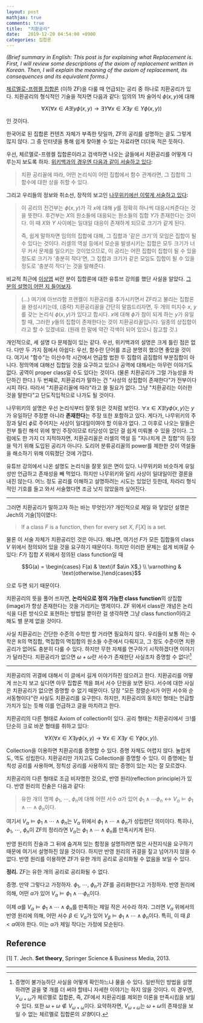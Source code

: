 ```yaml
---
layout: post
mathjax: true
comments: true
title:  "치환공리"
date:   2019-12-20 04:54:00 +0900
categories: 집합론
---
```

*(Brief summary in English: This post is for explaining what Replacement is. First, I will review some descriptions of the axiom of replacement written in Korean. Then, I will explain the meaning of the axiom of replacement, its consequences and its equivalent forms.)*

[체르멜로-프렝켈 집합론](https://ko.wikipedia.org/wiki/%EC%B2%B4%EB%A5%B4%EB%A9%9C%EB%A1%9C-%ED%94%84%EB%A0%9D%EC%BC%88_%EC%A7%91%ED%95%A9%EB%A1%A0) (이하 ZF)을 다룰 때 언급되는 공리 중 하나로 치환공리가 있다. 치환공리의 형식적인 기술을 적자면 다음과 같다: 임의의 1차 술어식 $\phi(x,y)$에 대해 

$$\forall X (\forall x\in A\exists! y \phi(x,y) \to \exists Y\forall x\in X \exists y\in Y \phi(x,y))$$

인 것이다.

한국어로 된 집합론 컨텐츠 자체가 부족한 탓일까, ZF의 공리를 설명하는 글도 그렇게 많지 않다. 그 중 인터넷을 통해 쉽게 찾아볼 수 있는 자료라면 더더욱 적은 듯하다.

우선, 체르멜로-프렝켈 집합론이라고 검색하면 나오는 글들에서 치환공리를 어떻게 다루는지 보도록 하자. [위키백과의 경우엔 다음과 같이 서술하고 있다](https://ko.wikipedia.org/wiki/%EC%B2%B4%EB%A5%B4%EB%A9%9C%EB%A1%9C-%ED%94%84%EB%A0%9D%EC%BC%88_%EC%A7%91%ED%95%A9%EB%A1%A0#%EC%B9%98%ED%99%98_%EA%B3%B5%EB%A6%AC%EA%BC%B4):

> 치환 공리꼴에 따라, 어떤 논리식이 어떤 집합에서 함수 관계라면, 그 집합의 그 함수에 대한 상을 취할 수 있다.

그리고 우리들의 정보와 취소선, 장작의 보고인 [나무위키에선 이렇게 서술하고 있다](https://namu.wiki/w/ZFC%20%EA%B3%B5%EB%A6%AC%EA%B3%84?from=ZFC#s-2.9):

> 이 공리의 전건부는 $\phi(x,y)$가 각 $x$에 대해 $y$를 정확히 하나씩 대응시켜준다는 것을 뜻한다. 후건부는 $X$의 원소들에 대응되는 원소들의 집합 $Y$가 존재한다는 것이다. 이 때 $X$와 $Y$ 사이에는 일대일 대응이 존재하게 되므로 크기가 같게 된다.
> 
> 즉, 쉽게 말하자면 임의의 집합에 대해, 그 집합과 '같은 크기'의 모임은 집합이 될 수 있다는 것이다. 러셀의 역설 등에서 모순을 발생시키는 집합은 모두 크기가 너무 커서 문제를 일으키는 것이었으므로, 이 공리는 어떤 집합이 집합이 될 수 있을 정도로 크기가 '충분히 작다'면, 그 집합과 크기가 같은 모임도 집합이 될 수 있을 정도로 '충분히 작다'는 것을 말해준다.

비교적 최근에 [이상엽](https://www.youtube.com/channel/UC-7H7ZImLfGF97Y_EJ0vZzA) 씨란 분이 집합론에 대한 유튜브 강의를 했단 사실을 알았다. [그 분의 설명이 어떤 지 들어보자](https://youtu.be/0PJ4NJ-PGP0?t=2117). 

> (...) 여기에 아브라함 프렌켈이 치환공리를 추가시키면서 ZF라고 불리는 집합론을 완성시키는데, (중략) 치환공리꼴을 간단히 말씀드리자면, 두 개의 미지수 $x$, $y$를 갖는 논리식 $\phi(x,y)$가 있다고 합시다. $x$에 대해 $\phi$가 참이 되게 하는 $y$가 유일할 때, 그러한 $y$들의 집합이 존재한다는 것이 치환공리꼴입니다. 일종의 상집합이라고 할 수 있겠네요.
(원래 한 말에 약간 각색이 되어 있으니 참고할 것.)

개인적으로, 세 설명 다 문제점이 있는 같다. 우선, 위키백과의 설명은 크게 틀린 점은 없다. 다만 두 가지 점에서 아쉽다: 우선, 함수란 단어를 조금 분명히 했으면 좋았을 것이다. 
여기서 "함수"는 이산수학 시간에서 언급할 법한 두 집합의 곱집합의 부분집합이 아니다. 정의역에 대해선 집합일 것을 요구하고 있으나 공역에 대해서는 아무런 이야기도 없다. 공역이 proper class일 수도 있다는 것이다. (물론 치환공리가 그럴 가능성을 차단하긴 한다.)
두 번째로, 치환공리가 말하는 건 "사상의 상집합이 존재한다"가 전부이다시피 하다. 따라서 "치환공리꼴에 따라"라고 쓸 필요가 없다. 그냥 "치환공리는 이러한 것을 말한다"고 단도직입적으로 나가도 될 것이다.

나무위키의 설명은 우선 논리식부터 잘못 읽은 것처럼 보인다. $\forall x\in X \exists! y\phi(x,y)$는 $y$가 유일하단 주장뿐 아니라 **존재한다**는 주장 또한 포함하고 있다. 게다가, 나무위키의 주장과 달리 $\phi$로 주어지는 사상이 일대일이여야 할 이유가 없다.
그 이후로 나오는 말들은 전부 틀린 해석 위에 쌓인 주장이므로 타당성이 없단 걸 쉽게 미뤄볼 수 있을 것이다. 그럼에도 한 가지 더 지적하자면, 치환공리꼴은 러셀의 역설 등 "지나치게 큰 집합"의 등장을 막기 위해 도입된 공리가 아니다. 도리어 분류공리꼴의 power를 제한한 것이 역설들을 해소하기 위해 이뤄졌단 것에 가깝다.

유튜브 강의에서 나온 설명도 논리식을 잘못 읽은 면이 있다. 나무위키와 비슷하게 유일성만 언급하고 존재성을 빼 먹었다. 하지만 나무위키와 달리 사상이 일대일이란 결론을 내진 않는다. 어느 정도 공리를 이해하고 설명하려는 시도는 있었던 듯한데, 차라리 형식적인 기호를 들고 와서 서술했다면 조금 낫지 않았을까 싶어진다.

----

그러면 치환공리가 말하고자 하는 바는 무엇인가? 개인적으로 제일 와 닿았던 설명은 Jech의 기술[1]이였다:

> If a class $F$ is a function, then for every set $X$, $F[X]$ is a set.

물론 이 서술 자체가 치환공리인 것은 아니다. 왜냐면, 여기선 $F$가 모든 집합들의 class $V$ 위에서 정의되어 있을 것을 요구하기 때문이다. 하지만 이러한 문제는 쉽게 비껴갈 수 있다: $F$가 집합 $X$ 위에서 정의된 class function일 때

$$G(a) = \begin{cases} F(a) & \text{if $a\in X$,} \\ \varnothing & \text{otherwise.}\end{cases}$$

으로 두면 되기 때문이다. 

치환공리의 뜻을 풀어 쓰자면, **논리식으로 정의 가능한 class function**의 상집합(image)가 항상 존재한다는 것을 가리키는 명제이다. ZF 위에서 class란 개념은 논리식을 다른 방식으로 표현하는 방법일 뿐이란 걸 생각하면 그냥 class function이라고 해도 별 문제 없을 것이다.

사실 치환공리는 간단한 수준의 수학만 할 거라면 필요하지 않다. 우리들이 보통 하는 수학은 $\mathbb{R}$의 멱집합, 멱집합의 멱집합의 원소들 수준에서 다뤄지고, 그 정도 수준이면 치환공리가 없어도 충분히 다룰 수 있다. 하지만 무한 자체를 연구하기 시작하겠다면 이야기가 달라진다. 치환공리가 없으면 $\omega+\omega$란 서수가 존재한단 사실조차 증명할 수 없다![^1]

----

치환공리의 귀결에 대해서 이 글에서 길게 이야기하진 않으려고 한다. 치환공리를 어떻게 쓰는지 보고 싶다면 아무 집합론 책을 펴서 서수 단원을 보면 된다. 서수에 대한 사실은 치환공리가 없으면 증명할 수 없기 때문이다. 당장 "모든 정렬순서가 어떤 서수와 순서동형이다"란 사실도 치환공리를 요구한다.
하지만, 치환공리의 동치인 형태는 언급할 가치가 있는 듯해 이를 언급하고 글을 마치려고 한다.

치환공리의 다른 형태로 Axiom of collection이 있다. 공리 형태는 치환공리에서 $\exists!$를 단순히 $\exists$로 바꾼 형태를 취하고 있다:

$$\forall X (\forall x\in X\exists y \phi(x,y) \to \forall x\in X\exists y\in Y \phi(x,y)).$$


Collection을 이용하면 치환공리를 증명할 수 있다. 증명 자체도 어렵지 않다. 놀랍게도, 역도 성립한다. 치환공리만 가지고도 Collection을 증명할 수 있다. 이 증명에는 정칙성 공리를 사용하며, 정칙성 공리를 사용하지 않는 증명이 있는 지는 잘 모르겠다.

치환공리의 다른 형태로 조금 비자명한 것으로, 반영 원리(reflection principle)가 있다. 반영 원리의 진술은 다음과 같다:
> 유한 개의 명제 $\phi_1$, $\cdots$, $\phi_n$에 대해 어떤 서수 $\alpha$가 있어 $\phi_1\land\cdots \phi_n \leftrightarrow V_\alpha\models\phi_1\land\cdots\land \phi_n$이다.

여기서 $V_\alpha\models\phi_1\land\cdots\land \phi_n$는 $V_\alpha$ 위에서 $\phi_1\land\cdots\land \phi_n$가 성립한단 의미이다. 특히나, $\phi_1$, $\cdots$, $\phi_n$이 ZF의 정리라면 $V_\alpha$는 $\phi_1\land\cdots\land \phi_n$를 만족시키게 된다.

반영 원리의 진술과 그 뒤에 숨겨져 있는 함정을 설명하려면 많은 사전지식을 요구하기 때문에 여기서 설명하진 않을 것이다. 하지만 반영 원리의 귀결을 짚고 넘어가지 않을 수 없다. 반영 원리를 이용하면 ZF가 유한 개의 공리로 공리화될 수 없음을 보일 수 있다.

**정리.** ZF는 유한 개의 공리로 공리화될 수 없다.

증명. 만약 그렇다고 가정하자. $\phi_1$, $\cdots$, $\phi_n$가 ZF를 공리화한다고 가정하자. 반영 원리에 의해, 어떤 $\alpha$가 있어 $V_\alpha\models \phi_1\land \cdots \phi_n$이다. 

이제 $\alpha$를 $V_\alpha\models \phi_1\land \cdots\land  \phi_n$를 만족하는 제일 작은 서수라 하자. 그러면 $V_\alpha$ 위에서의 반영 원리에 의해, 어떤 서수 $\beta\in V_\alpha$가 있어 $V_\beta\models \phi_1\land\cdots\land \phi_n$이다. 특히, 이 때 $\beta<\alpha$여야 한다. 이는 $\alpha$가 제일 작다는 가정에 모순된다.

Reference
---
[1] T. Jech. **Set theory**, Springer Science & Business Media, 2013.



----

[^1]: 증명이 불가능하단 사실을 어떻게 확인하느냐 물을 수 있다. 일반적인 방법을 설명하려면 글을 몇 개를 더 써야 할테니 자세한 이야기는 하지 않을 것이다. 이 경우엔, $V_{\omega+\omega}$가 체르멜로 집합론, 즉, ZF에서 치환공리를 제외한 이론을 만족시킴을 보일 수 있다. 또한 $\omega+\omega\notin V_{\omega+\omega}$이다. 요약하자면, $V_{\omega+\omega}$는 $\omega+\omega$의 존재성을 보일 수 없는 체르멜로 집합론의 *모형*이다.

